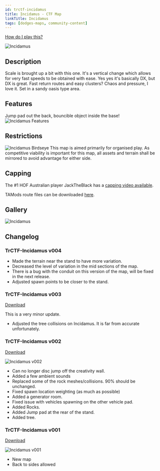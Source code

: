 ```yaml
---
id: trctf-incidamus
title: Incidamus - CTF Map
linkTitle: Incidamus
tags: [dodges-maps, community-content]
---
```

[How do I play this?](../../guide-install-setup#playing-community-maps)

![Incidamus](/img/maps/incidamus-mid.png)

## Description 
Scale is brought up a bit with this one. It's a vertical change which allows for very fast speeds to be obtained with ease. Yes yes it's basically DX, but DX is great. Fast return routes and easy clusters? Chaos and pressure, I love it. Set in a sandy oasis type area.

## Features
Jump pad out the back, bouncible object inside the base!
![Incidamus Features](/img/maps/incidamus-features.png)

## Restrictions
![Incidamus Birdseye](/img/maps/incidamus-birdseye.png)
This map is aimed primarily for organised play.
As competitive viability is important for this map, all assets and terrain shall be mirrored to avoid advantage for either side.

## Capping
<!-- TODO Update with link to map specific capping guide. -->

The #1 HOF Australian player JackTheBlack has a [capping video available](https://youtu.be/-SerjnmOvns).

TAMods route files can be downloaded [here](/routes/jacktheblacks-incidamus-routes.zip).

## Gallery
![Incidamus](/img/maps/incidamus-bases.png)

## Changelog
### TrCTF-Incidamus v004
- Made the terrain near the stand to have more variation.
- Decreased the level of variation in the mid sections of the map.
- There is a bug with the conduit on this version of the map, will be fixed in the next release. 
- Adjusted spawn points to be closer to the stand.

### TrCTF-Incidamus v003

[Download](https://drive.google.com/file/d/1gzeW_rplraKDo1tXjpLsAyujoesf2P1s/view?usp=sharing)

This is a very minor update. 

- Adjusted the tree collisions on Incidamus. It is far from accurate unfortunately.

### TrCTF-Incidamus v002
[Download](https://drive.google.com/file/d/1mNzh4lqcJGqVzWOkowzgzgqrDTZbsUfS/view?usp=sharing)

![Incidamus v002](/img/maps/incidamus-v002.jpeg)

- Can no longer disc jump off the creativity wall.
- Added a few ambient sounds
- Replaced some of the rock meshes/collisions. 90% should be unchanged.
- Fixed spawn location weighting (as much as possible)
- Added a generator room.
- Fixed issue with vehicles spawning on the other vehicle pad.
- Added Rocks.
- Added Jump pad at the rear of the stand.
- Added tree.
### TrCTF-Incidamus v001
[Download](https://drive.google.com/file/d/1iOdO28uRDKi5UCNfz_FIhkorbWK83ZfJ/view?usp=sharing)

![Incidamus v001](/img/maps/incidamus-v001.jpg)

- New map
- Back to sides allowed